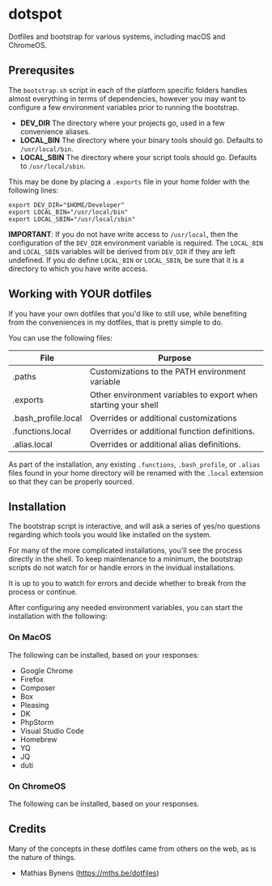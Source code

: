 # dotspot

Dotfiles and bootstrap for various systems, including macOS and ChromeOS.

## Prerequsites

The `bootstrap.sh` script in each of the platform specific folders handles almost everything in terms of dependencies,
however you may want to configure a few environment variables prior to running the bootstrap.

* **DEV_DIR** The directory where your projects go, used in a few convenience aliases.
* **LOCAL_BIN** The directory where your binary tools should go.  Defaults to `/usr/local/bin`.
* **LOCAL_SBIN** The directory where your script tools should go.  Defaults to `/usr/local/sbin`.

This may be done by placing a `.exports` file in your home folder with the following lines:

    export DEV_DIR="$HOME/Developer"
    export LOCAL_BIN="/usr/local/bin"
    export LOCAL_SBIN="/usr/local/sbin"

**IMPORTANT**: If you do not have write access to `/usr/local`, then the configuration of the `DEV_DIR` environment variable is required.  The `LOCAL_BIN` and `LOCAL_SBIN` variables will be derived from `DEV_DIR` if they are left undefined. If you do define `LOCAL_BIN` or `LOCAL_SBIN`, be sure that it is a directory to which you have write access.

## Working with YOUR dotfiles

If you have your own dotfiles that you'd like to still use, while benefiting from the conveniences in my dotfiles, that is pretty simple to do.

You can use the following files:

|File  | Purpose |  
|--|--|  
| .paths | Customizations to the PATH environment variable |
| .exports | Other environment variables to export when starting your shell |
| .bash_profile.local | Overrides or additional customizations |  
| .functions.local | Overrides or additional function definitions. |  
| .alias.local | Overrides or additional alias definitions. |

As part of the installation, any existing `.functions`, `.bash_profile`, or `.alias` files found in your home directory will be renamed with the `.local` extension so that they can be properly sourced.

## Installation

The bootstrap script is interactive, and will ask a series of yes/no questions regarding which tools you would like installed on the system.

For many of the more complicated installations, you'll see the process directly in the shell. To keep maintenance to a minimum, the bootstrap scripts do not watch for or handle errors in the invidual installations.

It is up to you to watch for errors and decide whether to break from the process or continue.

After configuring any needed environment variables, you can start the installation with the following:

### On MacOS

The following can be installed, based on your responses:

* Google Chrome
* Firefox
* Composer
* Box
* Pleasing
* DK
* PhpStorm
* Visual Studio Code
* Homebrew
* YQ
* JQ
* duti

### On ChromeOS

The following can be installed, based on your responses.

## Credits

Many of the concepts in these dotfiles came from others on the web, as is the nature of things.

* Mathias Bynens (https://mths.be/dotfiles)
